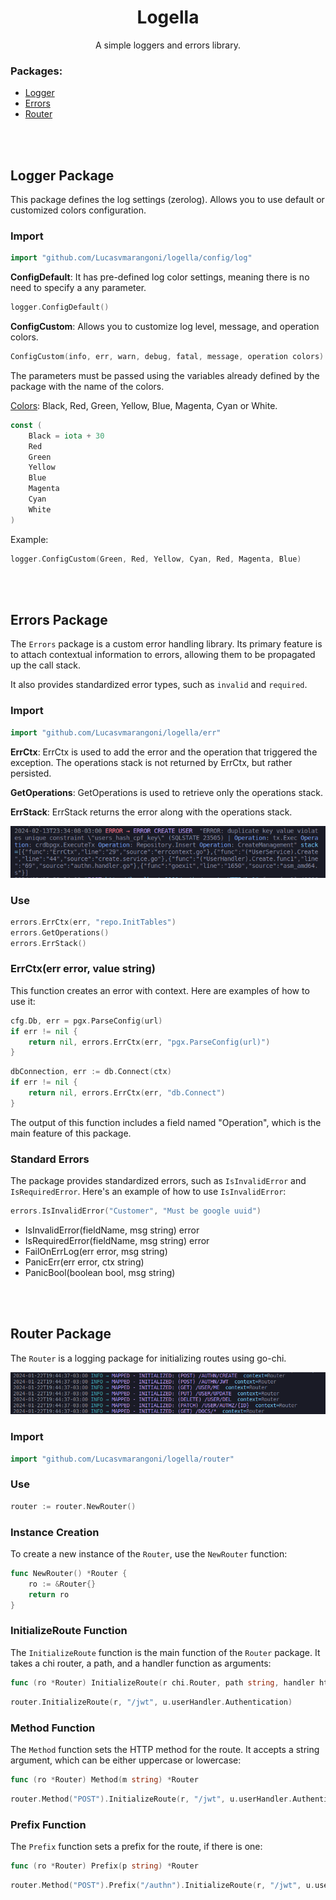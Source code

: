 

<div align="center">

# Logella

A simple loggers and errors library.

</div>


<div align="left">

### Packages:

- <a href="#logger-package">
   Logger
  </a> 

- <a href="#errors-package">
   Errors
  </a> 

- <a href="#router-package">
    Router
</a>       
</div>

<br><br>

## Logger Package

This package defines the log settings (zerolog). Allows you to use default or customized colors configuration.

### Import
```go
import "github.com/Lucasvmarangoni/logella/config/log"
```

**ConfigDefault**: It has pre-defined log color settings, meaning there is no need to specify a any parameter.

```go
logger.ConfigDefault()
```

**ConfigCustom**: Allows you to customize log level, message, and operation colors.

```go
ConfigCustom(info, err, warn, debug, fatal, message, operation colors)
```

The parameters must be passed using the variables already defined by the package with the name of the colors.

<u>Colors</u>: Black, Red, Green, Yellow, Blue, Magenta, Cyan or White.

```go
const (
	Black = iota + 30
	Red
	Green
	Yellow
	Blue
	Magenta
	Cyan
	White
)
```

Example:


```go
logger.ConfigCustom(Green, Red, Yellow, Cyan, Red, Magenta, Blue)
```

<br><br>


## Errors Package

The `Errors` package is a custom error handling library. Its primary feature is to attach contextual information to errors, allowing them to be propagated up the call stack. 

It also provides standardized error types, such as `invalid` and `required`.


### Import
```go
import "github.com/Lucasvmarangoni/logella/err"
```

**ErrCtx**: ErrCtx is used to add the error and the operation that triggered the exception. 
The operations stack is not returned by ErrCtx, but rather persisted. 

**GetOperations**: GetOperations is used to retrieve only the operations stack.

**ErrStack**: ErrStack returns the error along with the operations stack.

![Alt text](img/errctx.png)


### Use
```go
errors.ErrCtx(err, "repo.InitTables")
errors.GetOperations()
errors.ErrStack()
```

### ErrCtx(err error, value string)

This function creates an error with context. Here are examples of how to use it:

```go
cfg.Db, err = pgx.ParseConfig(url)
if err != nil {
    return nil, errors.ErrCtx(err, "pgx.ParseConfig(url)")
}
```

```go
dbConnection, err := db.Connect(ctx)
if err != nil {
    return nil, errors.ErrCtx(err, "db.Connect")
}
```

The output of this function includes a field named "Operation", which is the main feature of this package.

### Standard Errors

The package provides standardized errors, such as `IsInvalidError` and `IsRequiredError`. Here's an example of how to use `IsInvalidError`:

```go
errors.IsInvalidError("Customer", "Must be google uuid")
```

- IsInvalidError(fieldName, msg string) error
- IsRequiredError(fieldName, msg string) error
- FailOnErrLog(err error, msg string)
- PanicErr(err error, ctx string)
- PanicBool(boolean bool, msg string)

<br><br>

## Router Package

The `Router` is a logging package for initializing routes using go-chi.

![Alt text](img/router.png)

### Import

```go
import "github.com/Lucasvmarangoni/logella/router"
```

### Use

```go
router := router.NewRouter()
```

### Instance Creation

To create a new instance of the `Router`, use the `NewRouter` function:

```go
func NewRouter() *Router {
    ro := &Router{}    
    return ro
}
```

### InitializeRoute Function

The `InitializeRoute` function is the main function of the `Router` package. It takes a chi router, a path, and a handler function as arguments:

```go
func (ro *Router) InitializeRoute(r chi.Router, path string, handler http.HandlerFunc)
```

```go
router.InitializeRoute(r, "/jwt", u.userHandler.Authentication)
```

### Method Function

The `Method` function sets the HTTP method for the route. It accepts a string argument, which can be either uppercase or lowercase:

```go
func (ro *Router) Method(m string) *Router
```

```go
router.Method("POST").InitializeRoute(r, "/jwt", u.userHandler.Authentication)
```

### Prefix Function

The `Prefix` function sets a prefix for the route, if there is one:

```go
func (ro *Router) Prefix(p string) *Router 
```

```go
router.Method("POST").Prefix("/authn").InitializeRoute(r, "/jwt", u.userHandler.Authentication)
```